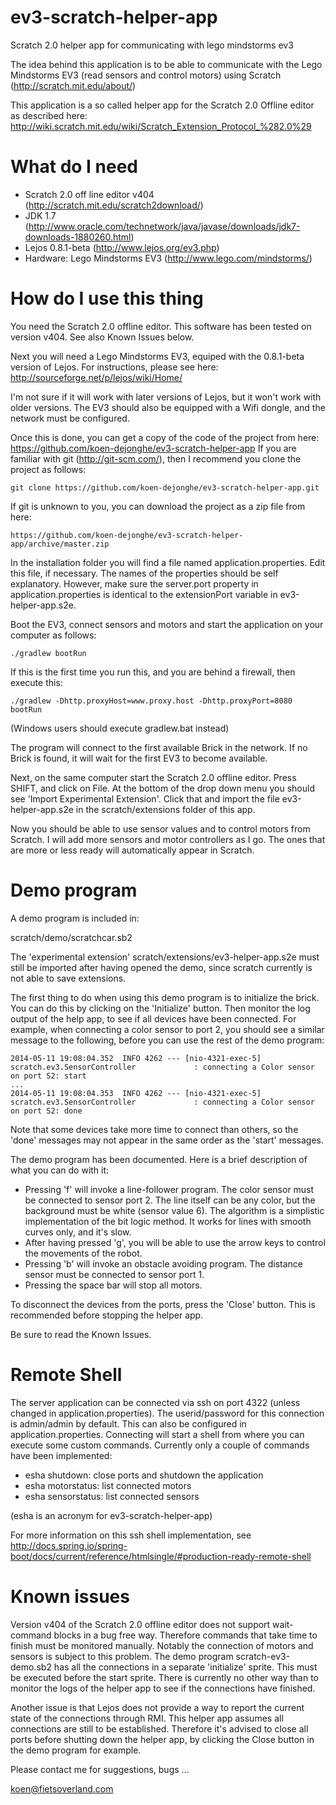 <div id="google_translate_element"></div><script type="text/javascript">
function googleTranslateElementInit() {
  new google.translate.TranslateElement({pageLanguage: 'en', includedLanguages: 'de,es,fr,nl,pl', layout: google.translate.TranslateElement.InlineLayout.SIMPLE}, 'google_translate_element');
}
</script><script type="text/javascript" src="//translate.google.com/translate_a/element.js?cb=googleTranslateElementInit"></script>
        
ev3-scratch-helper-app
======================

Scratch 2.0 helper app for communicating with lego mindstorms ev3

The idea behind this application is to be able to communicate with the Lego Mindstorms EV3 
(read sensors and control motors) using Scratch (http://scratch.mit.edu/about/)
  
This application is a so called helper app for the Scratch 2.0 Offline editor as described here:
http://wiki.scratch.mit.edu/wiki/Scratch_Extension_Protocol_%282.0%29

What do I need
==============
- Scratch 2.0 off line editor v404 (http://scratch.mit.edu/scratch2download/)
- JDK 1.7 (http://www.oracle.com/technetwork/java/javase/downloads/jdk7-downloads-1880260.html)
- Lejos 0.8.1-beta (http://www.lejos.org/ev3.php)
- Hardware: Lego Mindstorms EV3 (http://www.lego.com/mindstorms/)

How do I use this thing
=======================
You need the Scratch 2.0 offline editor. This software has been tested on version v404.
See also Known Issues below.

Next you will need a Lego Mindstorms EV3, equiped with the 0.8.1-beta version of Lejos.
For instructions, please see here: http://sourceforge.net/p/lejos/wiki/Home/

I'm not sure if it will work with later versions of Lejos, but it won't work with older versions.
The EV3 should also be equipped with a Wifi dongle, and the network must be configured.

Once this is done, you can get a copy of the code of the project from here:
https://github.com/koen-dejonghe/ev3-scratch-helper-app
If you are familiar with git (http://git-scm.com/), then I recommend you clone the project as follows: 
```
git clone https://github.com/koen-dejonghe/ev3-scratch-helper-app.git
```
If git is unknown to you, you can download the project as a zip file from here:
```
https://github.com/koen-dejonghe/ev3-scratch-helper-app/archive/master.zip
```

In the installation folder you will find a file named application.properties.
Edit this file, if necessary.
The names of the properties should be self explanatory.
However, make sure the server.port property in application.properties is identical
to the extensionPort variable in ev3-helper-app.s2e.

Boot the EV3, connect sensors and motors 
and start the application on your computer as follows:
```
./gradlew bootRun
```
If this is the first time you run this, and you are behind a firewall, then execute this:
```
./gradlew -Dhttp.proxyHost=www.proxy.host -Dhttp.proxyPort=8080 bootRun
```
(Windows users should execute gradlew.bat instead) 

The program will connect to the first available Brick in the network.
If no Brick is found, it will wait for the first EV3 to become available.

Next, on the same computer start the Scratch 2.0 offline editor.
Press SHIFT, and click on File.
At the bottom of the drop down menu you should see 'Import Experimental Extension'.
Click that and import the file ev3-helper-app.s2e in the scratch/extensions folder of this app.

Now you should be able to use sensor values and to control motors from Scratch.
I will add more sensors and motor controllers as I go. 
The ones that are more or less ready will automatically appear in Scratch. 

Demo program
============

A demo program is included in:
 
scratch/demo/scratchcar.sb2

The 'experimental extension' scratch/extensions/ev3-helper-app.s2e must still be imported after having opened the demo, since scratch currently is not able to save extensions.

The first thing to do when using this demo program is to initialize the brick. You can do this by clicking on the 'Initialize' button. Then monitor the log output of the help app, to see if all devices have been connected. 
For example, when connecting a color sensor to port 2, you should see a similar message to the following, before you can use the rest of the demo program:
```
2014-05-11 19:08:04.352  INFO 4262 --- [nio-4321-exec-5] scratch.ev3.SensorController             : connecting a Color sensor on port S2: start
...
2014-05-11 19:08:04.353  INFO 4262 --- [nio-4321-exec-5] scratch.ev3.SensorController             : connecting a Color sensor on port S2: done
```
Note that some devices take more time to connect than others, so the 'done' messages may not appear in the same order as the 'start' messages.

The demo program has been documented. Here is a brief description of what you can do with it:
- Pressing 'f' will invoke a line-follower program.  The color sensor must be connected to sensor port 2. The line itself can be any color, but the background must be white (sensor value 6). The algorithm is a simplistic implementation of the bit logic method. It works for lines with smooth curves only, and it's slow.
- After having pressed 'g', you will be able to use the arrow keys to control the movements of the robot.
- Pressing 'b' will invoke an obstacle avoiding program.  The distance sensor must be connected to sensor port 1.
- Pressing the space bar will stop all motors. 

To disconnect the devices from the ports, press the 'Close' button. This is recommended before stopping the helper app.


Be sure to read the Known Issues.

Remote Shell
============
The server application can be connected via ssh on port 4322 (unless changed in application.properties).
The userid/password for this connection is admin/admin by default. This can also be configured in application.properties.
Connecting will start a shell from where you can execute some custom commands.
Currently only a couple of commands have been implemented:
- esha shutdown: close ports and shutdown the application
- esha motorstatus: list connected motors
- esha sensorstatus: list connected sensors

(esha is an acronym for ev3-scratch-helper-app)

For more information on this ssh shell implementation, see http://docs.spring.io/spring-boot/docs/current/reference/htmlsingle/#production-ready-remote-shell

Known issues
============
Version v404 of the Scratch 2.0 offline editor does not support wait-command blocks in a bug free way.
Therefore commands that take time to finish must be monitored manually.
Notably the connection of motors and sensors is subject to this problem.
The demo program scratch-ev3-demo.sb2 has all the connections in a separate 'initialize' sprite.
This must be executed before the start sprite. 
There is currently no other way than to monitor the logs of the helper app to see if the connections have finished.

Another issue is that Lejos does not provide a way to report the current state of the connections through RMI.
This helper app assumes all connections are still to be established.
Therefore it's advised to close all ports before shutting down the helper app,  by clicking the Close button in the demo program for example.




Please contact me for suggestions, bugs ...

koen@fietsoverland.com 
